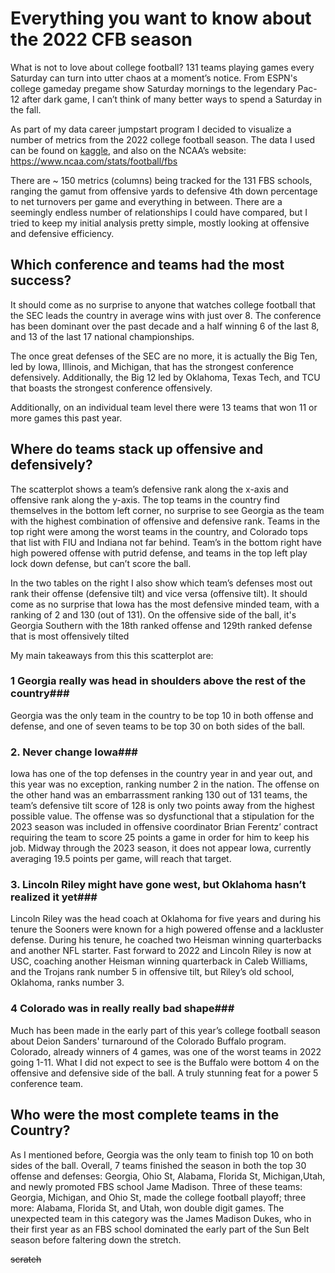 # Everything you want to know about the 2022 CFB season

What is not to love about college football? 131 teams playing games every Saturday can turn into utter chaos at a moment’s notice. From ESPN's college gameday pregame show Saturday mornings to the legendary Pac-12 after dark game, I can’t think of many better ways to spend a Saturday in the fall. 

As part of my data career jumpstart program I decided to visualize a number of metrics from the 2022 college football season.  The data I used can be found on [kaggle](https://www.kaggle.com/datasets/jeffgallini/college-football-team-stats-2019/code), and also on the NCAA’s website: <https://www.ncaa.com/stats/football/fbs>

There are ~ 150 metrics (columns) being tracked for the 131 FBS schools, ranging the gamut from offensive yards to defensive 4th down percentage to net turnovers per game and everything in between. There are a seemingly endless number of relationships I could have compared, but I tried to keep my initial analysis pretty simple, mostly looking at offensive and defensive efficiency. 

## Which conference and teams had the most success? ##

It should come as no surprise to anyone that watches college football that the SEC leads the country in average wins with just over 8. The conference has been dominant over the past decade and a half winning 6 of the last 8, and 13 of the last 17 national championships. 

The once great defenses of the SEC are no more, it is actually the Big Ten, led by Iowa, Illinois, and Michigan, that has the strongest conference defensively. Additionally, the Big 12 led by Oklahoma, Texas Tech, and TCU that boasts the strongest conference offensively.

Additionally, on an individual team level there were 13 teams that won 11 or more games this past year. 


## Where do teams stack up offensive and defensively? ##


The scatterplot shows a team’s defensive rank along the x-axis and offensive rank along the y-axis. The top teams in the country find themselves in the bottom left corner, no surprise to see Georgia as the team with the highest combination of offensive and defensive rank. Teams in the top right were among the worst teams in the country, and Colorado tops that list with FIU and Indiana not far behind. Team’s in the bottom right have high powered offense with putrid defense, and teams in the top left play lock down defense, but can’t score the ball. 

In the two tables on the right I also show which team’s defenses most out rank their offense (defensive tilt) and vice versa (offensive tilt). It should come as no surprise that Iowa has the most defensive minded team, with a ranking of 2 and 130 (out of 131). On the offensive side of the ball, it's Georgia Southern with the 18th ranked offense and 129th ranked defense that is most offensively tilted

My main takeaways from this this scatterplot are:
### 1 Georgia really was head in shoulders above the rest of the country###
Georgia was the only team in the country to be top 10 in both offense and defense, and one of seven teams to be top 30 on both sides of the ball.
### 2. Never change Iowa###
Iowa has one of the top defenses in the country year in and year out, and this year was no exception, ranking number 2 in the nation. The offense on the other hand was an embarrassment ranking 130 out of 131 teams, the team’s defensive tilt score of 128 is only two points away from the highest possible value. The offense was so dysfunctional that a stipulation for the 2023 season was included in offensive coordinator Brian Ferentz’ contract requiring the team to score 25 points a game in order for him to keep his job. Midway through the 2023 season, it does not appear Iowa, currently averaging 19.5 points per game, will reach that target.
### 3. Lincoln Riley might have gone west, but Oklahoma hasn’t realized it yet###
Lincoln Riley was the head coach at Oklahoma for five years and during his tenure the Sooners were known for a high powered offense and a lackluster defense. During his tenure, he coached two Heisman winning quarterbacks and another NFL starter. Fast forward to 2022 and Lincoln Riley is now at USC, coaching another Heisman winning quarterback in Caleb Williams, and the Trojans rank number 5 in offensive tilt, but Riley’s old school, Oklahoma, ranks number 3.
### 4 Colorado was in really really bad shape###
Much has been made in the early part of this year’s college football season about Deion Sanders' turnaround of the Colorado Buffalo program. Colorado, already winners of 4 games, was one of the worst teams in 2022 going 1-11. What I did not expect to see is the Buffalo were bottom 4 on the offensive and defensive side of the ball. A truly stunning feat for a power 5 conference team. 

## Who were the most complete teams in the Country? ##

As I mentioned before, Georgia was the only team to finish top 10 on both sides of the ball. Overall, 7 teams finished the season in both the top 30 offense and defenses: Georgia, Ohio St, Alabama, Florida St, Michigan,Utah, and newly promoted FBS school Jame Madison. Three of these teams: Georgia, Michigan, and Ohio St, made the college football playoff; three more: Alabama, Florida St, and Utah, won double digit games. The unexpected team in this category was the James Madison Dukes, who in their first year as an FBS school dominated the early part of the Sun Belt season before faltering down the stretch.

~~scratch~~


